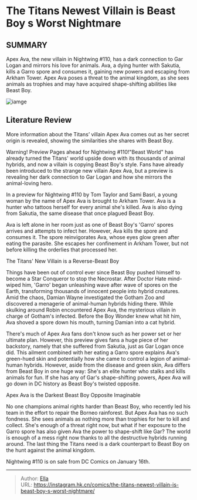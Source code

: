 # The Titans  Newest Villain is Beast Boy s Worst Nightmare


## SUMMARY 



  Apex Ava, the new villain in Nightwing #110, has a dark connection to Gar Logan and mirrors his love for animals.   Ava, a dying hunter with Sakutia, kills a Garro spore and consumes it, gaining new powers and escaping from Arkham Tower.   Apex Ava poses a threat to the animal kingdom, as she sees animals as trophies and may have acquired shape-shifting abilities like Beast Boy.  

![iamge](https://static1.srcdn.com/wordpress/wp-content/uploads/2024/01/beast-boy-and-apex-ava-dc.jpg)

## Literature Review

More information about the Titans’ villain Apex Ava comes out as her secret origin is revealed, showing the similarities she shares with Beast Boy.




Warning! Preview Pages ahead for Nightwing #110!&#34;Beast World&#34; has already turned the Titans&#39; world upside down with its thousands of animal hybrids, and now a villain is copying Beast Boy&#39;s style. Fans have already been introduced to the strange new villain Apex Ava, but a preview is revealing her dark connection to Gar Logan and how she mirrors the animal-loving hero.




In a preview for Nightwing #110 by Tom Taylor and Sami Basri, a young woman by the name of Apex Ava is brought to Arkham Tower. Ava is a hunter who tattoos herself for every animal she&#39;s killed. Ava is also dying from Sakutia, the same disease that once plagued Beast Boy.

         

Ava is left alone in her room just as one of Beast Boy&#39;s &#39;Garro&#39; spores arrives and attempts to infect her. However, Ava kills the spore and consumes it. The spore reinvigorates Ava, whose eyes glow green after eating the parasite. She escapes her confinement in Arkham Tower, but not before killing the orderlies that processed her.


 The Titans&#39; New Villain is a Reverse-Beast Boy 
          




Things have been out of control ever since Beast Boy pushed himself to become a Star Conqueror to stop the Necrostar. After Doctor Hate mind-wiped him, &#39;Garro&#39; began unleashing wave after wave of spores on the Earth, transforming thousands of innocent people into hybrid creatures. Amid the chaos, Damian Wayne investigated the Gotham Zoo and discovered a menagerie of animal-human hybrids hiding there. While skulking around Robin encountered Apex Ava, the mysterious villain in charge of Gotham&#39;s infected. Before the Boy Wonder knew what hit him, Ava shoved a spore down his mouth, turning Damian into a cat hybrid.

There&#39;s much of Apex Ava fans don&#39;t know such as her power set or her ultimate plan. However, this preview gives fans a huge piece of her backstory, namely that she suffered from Sakutia, just as Gar Logan once did. This ailment combined with her eating a Garro spore explains Ava&#39;s green-hued skin and potentially how she came to control a legion of animal-human hybrids. However, aside from the disease and green skin, Ava differs from Beast Boy in one huge way: She&#39;s an elite hunter who stalks and kills animals for fun. If she has any of Gar&#39;s shape-shifting powers, Apex Ava will go down in DC history as Beast Boy&#39;s twisted opposite.






 Apex Ava is the Darkest Beast Boy Opposite Imaginable 
          

No one champions animal rights harder than Beast Boy, who recently led his team in the effort to repair the Borneo rainforest. But Apex Ava has no such fondness. She sees animals as nothing more than trophies for her to kill and collect. She&#39;s enough of a threat right now, but what if her exposure to the Garro spore has also given Ava the power to shape-shift like Gar? The world is enough of a mess right now thanks to all the destructive hybrids running around. The last thing the Titans need is a dark counterpart to Beast Boy on the hunt against the animal kingdom.

Nightwing #110 is on sale from DC Comics on January 16th.



---

> Author: [Ella](https://instagram.hk.cn/)  
> URL: https://instagram.hk.cn/comics/the-titans-newest-villain-is-beast-boy-s-worst-nightmare/  

